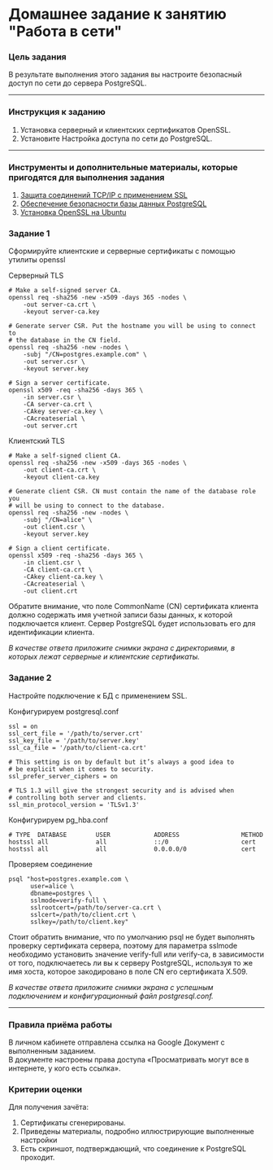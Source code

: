 # Домашнее задание к занятию "Работа в сети"


### Цель задания

В результате выполнения этого задания вы настроите безопасный доступ по сети до сервера PostgreSQL.


------

### Инструкция к заданию

1. Установка серверный и клиентских сертификатов OpenSSL.
2. Установите Настройка доступа по сети до PostgreSQL.

------

### Инструменты и дополнительные материалы, которые пригодятся для выполнения задания

1. [Защита соединений TCP/IP с применением SSL](https://postgrespro.ru/docs/postgresql/9.5/ssl-tcp)
2. [Обеспечение безопасности базы данных PostgreSQL](https://habr.com/ru/articles/550882/)
3. [Установка OpenSSL на Ubuntu](https://itslinuxfoss.com/install-openssl-ubuntu-22-04/)
### Задание 1

Сформируйте клиентские и серверные сертификаты c помощью утилиты openssl
 
Серверный TLS

```commandline
# Make a self-signed server CA.
openssl req -sha256 -new -x509 -days 365 -nodes \
    -out server-ca.crt \
    -keyout server-ca.key

# Generate server CSR. Put the hostname you will be using to connect to
# the database in the CN field.
openssl req -sha256 -new -nodes \
    -subj "/CN=postgres.example.com" \
    -out server.csr \
    -keyout server.key

# Sign a server certificate.
openssl x509 -req -sha256 -days 365 \
    -in server.csr \
    -CA server-ca.crt \
    -CAkey server-ca.key \
    -CAcreateserial \
    -out server.crt
```

Клиентский TLS

```commandline
# Make a self-signed client CA.
openssl req -sha256 -new -x509 -days 365 -nodes \
    -out client-ca.crt \
    -keyout client-ca.key

# Generate client CSR. CN must contain the name of the database role you
# will be using to connect to the database.
openssl req -sha256 -new -nodes \
    -subj "/CN=alice" \
    -out client.csr \
    -keyout server.key

# Sign a client certificate.
openssl x509 -req -sha256 -days 365 \
    -in client.csr \
    -CA client-ca.crt \
    -CAkey client-ca.key \
    -CAcreateserial \
    -out client.crt
```

Обратите внимание, что поле CommonName (CN) сертификата клиента должно содержать имя учетной записи базы данных, 
к которой подключается клиент. Сервер PostgreSQL будет использовать его для идентификации клиента.


*В качестве ответа приложите снимки экрана с директориями, в которых лежат серверные и клиентские сертификаты.*

### Задание 2

Настройте подключение к БД с применением SSL.

Конфигурируем postgresql.conf

```commandline
ssl = on
ssl_cert_file = '/path/to/server.crt'
ssl_key_file = '/path/to/server.key'
ssl_ca_file = '/path/to/client-ca.crt'

# This setting is on by default but it’s always a good idea to
# be explicit when it comes to security.
ssl_prefer_server_ciphers = on

# TLS 1.3 will give the strongest security and is advised when
# controlling both server and clients.
ssl_min_protocol_version = 'TLSv1.3'
```
Конфигурируем pg_hba.conf

```commandline
# TYPE  DATABASE        USER            ADDRESS                 METHOD
hostssl all             all             ::/0                    cert
hostssl all             all             0.0.0.0/0               cert
```

Проверяем соединение

```commandline
psql "host=postgres.example.com \
      user=alice \
      dbname=postgres \
      sslmode=verify-full \
      sslrootcert=/path/to/server-ca.crt \
      sslcert=/path/to/client.crt \
      sslkey=/path/to/client.key"
```

Стоит обратить внимание, что по умолчанию psql не будет выполнять проверку сертификата сервера, поэтому для параметра sslmode необходимо установить значение verify-full или verify-ca, в зависимости от того, 
подключаетесь ли вы к серверу PostgreSQL, используя то же имя хоста, которое закодировано в поле CN его сертификата X.509.

*В качестве ответа приложите снимки экрана с успешным подключением и конфигурационный файл postgresql.conf.*

------

### Правила приёма работы

В личном кабинете отправлена ссылка на Google Документ с выполненным заданием.  
В документе настроены права доступа «Просматривать могут все в интернете, у кого есть ссылка».

### Критерии оценки

Для получения зачёта:
1. Сертификаты сгенерированы.
2. Приведены материалы, подробно иллюстрирующие выполненные настройки
3. Есть скриншот, подтверждающий, что соединение к PostgreSQL проходит.
